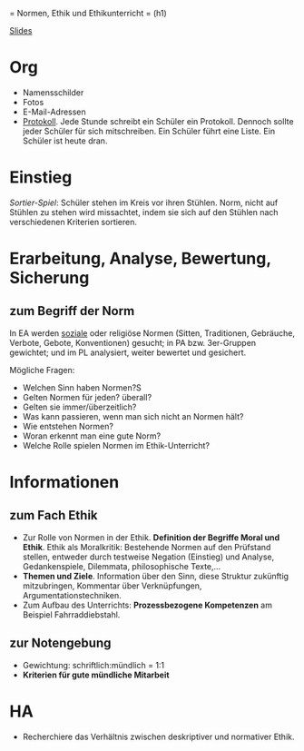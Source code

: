 = Normen, Ethik und Ethikunterricht = (h1)

[Slides](http://xcosx.de/mgb/keineph-slides/ethik-slides/Normen_Ethik_und_Ethikunterricht.html)

# Org

- Namensschilder
- Fotos
- E-Mail-Adressen
- [Protokoll](HOs/protokoll.md). Jede Stunde schreibt ein Schüler ein Protokoll. Dennoch sollte jeder Schüler für sich mitschreiben. Ein Schüler führt eine Liste. Ein Schüler ist heute dran.

# Einstieg

_Sortier-Spiel_: Schüler stehen im Kreis vor ihren Stühlen. Norm, nicht auf Stühlen zu stehen wird missachtet, indem sie sich auf den Stühlen nach verschiedenen Kriterien sortieren.

# Erarbeitung, Analyse, Bewertung, Sicherung

## zum Begriff der Norm

In EA werden [soziale](https://de.wikipedia.org/wiki/Soziale_Norm) oder religiöse Normen (Sitten, Traditionen, Gebräuche, Verbote, Gebote, Konventionen) gesucht; in PA bzw. 3er-Gruppen gewichtet; und im PL analysiert, weiter bewertet und gesichert.

Mögliche Fragen:

- Welchen Sinn haben Normen?S
- Gelten Normen für jeden? überall?
- Gelten sie immer/überzeitlich?
- Was kann passieren, wenn man sich nicht an Normen hält?
- Wie entstehen Normen?
- Woran erkennt man eine gute Norm?
- Welche Rolle spielen Normen im Ethik-Unterricht?

# Informationen

## zum Fach Ethik

- Zur Rolle von Normen in der Ethik. **Definition der Begriffe Moral und Ethik**. Ethik als Moralkritik: Bestehende Normen auf den Prüfstand stellen, entweder durch testweise Negation (Einstieg) und Analyse, Gedankenspiele, Dilemmata, philosophische Texte,...
- **Themen und Ziele**. Information über den Sinn, diese Struktur zukünftig mitzubringen, Kommentar über Verknüpfungen, Argumentationstechniken.
- Zum Aufbau des Unterrichts: **Prozessbezogene Kompetenzen** am Beispiel Fahrraddiebstahl.

## zur Notengebung

- Gewichtung: schriftlich:mündlich = 1:1
- **Kriterien für gute mündliche Mitarbeit**

# HA

* Recherchiere das Verhältnis zwischen deskriptiver und normativer Ethik.
